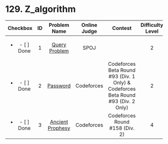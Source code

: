 # 129. Z_algorithm


| Checkbox | ID | Problem Name|Online Judge|Contest|Difficulty Level|
|:---:|:---:|:---:|:---:|:---:|:---:|
|<ul><li>- [ ] Done</li></ul>|1|[Query Problem](http://www.spoj.com/problems/QUERYSTR/)|SPOJ||2|
|<ul><li>- [ ] Done</li></ul>|2|[Password](http://codeforces.com/problemset/problem/126/B)|Codeforces|Codeforces Beta Round #93 (Div. 1 Only) & Codeforces Beta Round #93 (Div. 2 Only)|2|
|<ul><li>- [ ] Done</li></ul>|3|[Ancient Prophesy](http://codeforces.com/problemset/problem/260/B)|Codeforces|Codeforces Round #158 (Div. 2)|4|
